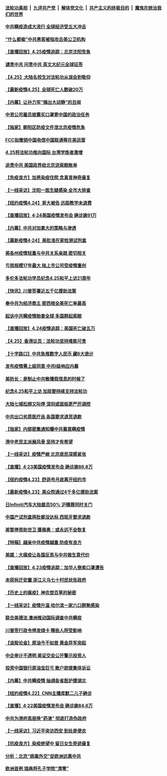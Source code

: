 

####  [法轮功真相](../../../../basic/blob/master/README.md?t=04260431) &nbsp;|&nbsp; [九评共产党](../../../../9ping.md/blob/master/README.md?t=04260431) &nbsp;|&nbsp; [解体党文化](../../../../jtdwh.md/blob/master/README.md?t=04260431)  &nbsp;|&nbsp; [共产主义的终极目的](../../../../gczydzjmd.md/blob/master/README.md?t=04260431) &nbsp;|&nbsp; [魔鬼在统治我们的世界](../../../../mgztzwmdsj.md/blob/master/README.md?t=04260431) 

#### [中共瞒疫造成大流行 全球经济受五大冲击](../pages/nf4514/n12061111.md?t=04260431) 

#### [“什么都偷”中共黑客被指攻击美公卫机构](../pages/nf4514/n12060752.md?t=04260431) 

#### [【直播回放】4.25疫情追踪：北京沈阳吿急](../pages/nf4514/n12060604.md?t=04260431) 

#### [谴责中共 问责中共 英文大纪元全球征签](../pages/nf4514/n12050415.md?t=04260431) 

#### [【4.25】大陆名校生对法轮功从误会到敬仰](../pages/nf4514/n12058217.md?t=04260431) 

#### [【最新疫情4.25】全球死亡人数破20万](../pages/nf4514/n12059371.md?t=04260431) 

#### [【内幕】让孙力军“搞出大动静”的丑闻](../pages/nf4514/n12059599.md?t=04260431) 

#### [中资公司雇员披露买口罩寄中国的政治任务](../pages/nf4514/n12059553.md?t=04260431) 

#### [【独家】朝阳区防疫文件泄北京疫情危急](../pages/nf4514/n12059456.md?t=04260431) 

#### [FCC拟撤销中国电信中国联通等在美运营](../pages/nf4514/n12059649.md?t=04260431) 

#### [4.25将法轮功推向国际 台湾学炼者激增](../pages/nf4514/n12058210.md?t=04260431) 

#### [追责中共 美国政界给北京送索赔账单](../pages/nf4514/n12059007.md?t=04260431) 

#### [【免疫良方】加男染疫住院 念真言神奇康复](../pages/nf4514/n12059010.md?t=04260431) 

#### [【一线采访】沈阳一医生疑感染 全市大排查](../pages/nf4514/n12059050.md?t=04260431) 

#### [【纽约疫情4.24】哥大被告 远距教学未退费](../pages/nf4514/n12057858.md?t=04260431) 

#### [【直播回放】4·24美国疫情发布会 确诊逾91万](../pages/nf4514/n12059195.md?t=04260431) 

#### [【内幕】中共对加拿大的策略与渗透](../pages/nf4514/n12056752.md?t=04260431) 

#### [【最新疫情4·24】美批准在家检测试剂盒](../pages/nf4514/n12053700.md?t=04260431) 

#### [美各州疫情轻重与中共关系亲疏 密切相关](../pages/nf4514/n12058789.md?t=04260431) 

#### [亏损规模17年最大 陆上市公司受疫情重创](../pages/nf4514/n12058763.md?t=04260431) 

#### [多伦多法轮功学员纪念4.25和平上访21周年](../pages/nf4514/n12056884.md?t=04260431) 

#### [【快讯】川普签署近五千亿援助法案](../pages/nf4514/n12058861.md?t=04260431) 

#### [奉中共为经济救主 密西根全美死亡率最高](../pages/nf4514/n12058500.md?t=04260431) 

#### [起诉中共瞒疫情贻害全球 多国群起索赔](../pages/nf4514/n12057406.md?t=04260431) 

#### [【直播回放】4.24疫情追踪：美国死亡破五万](../pages/nf4514/n12057932.md?t=04260431) 

#### [【4.25】香港议员：法轮功坚持难能可贵](../pages/nf4514/n12057793.md?t=04260431) 

#### [【十字路口】中共急推数字人民币 藏6大诡计](../pages/nf4514/n12056714.md?t=04260431) 

#### [发布疫情需上级同意 中共Ⅰ级响应内幕](../pages/nf4514/n12053044.md?t=04260431) 

#### [美防长：是制止中共散播假信息的时候了](../pages/nf4514/n12056675.md?t=04260431) 

#### [纪念4.25和平上访 加政要持续支持法轮功](../pages/nf4514/n12056727.md?t=04260431) 

#### [大陆七城松绑又叫停 深圳或面临更严厉调控](../pages/nf4514/n12056496.md?t=04260431) 

#### [中共出口劣质医疗品 各国要求退货退款](../pages/nf4514/n12056707.md?t=04260431) 

#### [【独家】内部密集通知曝中共蓄意瞒疫情](../pages/nf4514/n12054024.md?t=04260431) 

#### [港中老民主派展风骨 坚持才有希望](../pages/nf4514/n12056406.md?t=04260431) 

#### [【一线采访】疫情严峻 北京居民深感紧张](../pages/nf4514/n12056415.md?t=04260431) 

#### [【直播】4·23美国疫情发布会 确诊逾86.8万](../pages/nf4514/n12056063.md?t=04260431) 

#### [【纽约疫情4.23】舒适号月底离开纽约市](../pages/nf4514/n12055048.md?t=04260431) 

#### [【最新疫情4.23】美众院通过4千多亿援助法案](../pages/nf4514/n12053602.md?t=04260431) 

#### [日Infiniti汽车大陆裁员50% 沪穗蓉同时关门](../pages/nf4514/n12056140.md?t=04260431) 

#### [中国产试剂盒两批都没达标 西班牙要求退款](../pages/nf4514/n12056061.md?t=04260431) 

#### [美暂停资助世卫 蓬佩奥：或永远不会恢复](../pages/nf4514/n12055683.md?t=04260431) 

#### [【特稿】越亲中共疫情越重 防疫有良方](../pages/nf4514/n12042989.md?t=04260431) 

#### [美媒：大瘟疫让各国反思与中共做生意代价](../pages/nf4514/n12050556.md?t=04260431) 

#### [【直播回放】4.23疫情追踪：加华人倒卖口罩遭告](../pages/nf4514/n12055135.md?t=04260431) 

#### [未获拆迁安置 浙江义乌七十村民状告政府](../pages/nf4514/n12054688.md?t=04260431) 

#### [【历史上的瘟疫】神农尝百草的秘密](../pages/nf4514/n12053769.md?t=04260431) 

#### [【一线采访】疫情升温 哈尔滨一家六口群聚感染](../pages/nf4514/n12054556.md?t=04260431) 

#### [联合美德法 澳洲推动国际调查中共瞒疫](../pages/nf4514/n12054462.md?t=04260431) 

#### [川普签行政令停发绿卡 哪些人将受影响](../pages/nf4514/n12054022.md?t=04260431) 

#### [【谈股论金】原油今不如昔 黄金异军突起](../pages/nf4514/n12053886.md?t=04260431) 

#### [中企审计不透明 美证交会公开警示投资人](../pages/nf4514/n12053509.md?t=04260431) 

#### [投资中国银行原油宝巨亏 散户欲提集体诉讼](../pages/nf4514/n12053361.md?t=04260431) 

#### [【内幕】中共瞒疫情 抽调各省医护援湖北](../pages/nf4514/n12049545.md?t=04260431) 

#### [【纽约疫情4.22】CNN主播库默二儿子确诊](../pages/nf4514/n12052109.md?t=04260431) 

#### [【直播】4·22美国疫情发布会 确诊逾84.6万](../pages/nf4514/n12053392.md?t=04260431) 

#### [中共为港府高层换“药渣” 彻底打造伪政府](../pages/nf4514/n12053405.md?t=04260431) 

#### [【一线采访】习近平突访西安 到处是便衣](../pages/nf4514/n12053085.md?t=04260431) 

#### [【抗疫良方】染疫绝望中 留日女生奇迹康复](../pages/nf4514/n12052679.md?t=04260431) 

#### [分析：北京“病毒外交”促欧洲远离中共](../pages/nf4514/n12052810.md?t=04260431) 

#### [欧洲首例 瑞典将孔子学院“清零”](../pages/nf4514/n12052648.md?t=04260431) 

